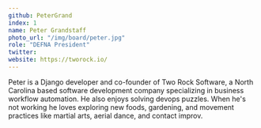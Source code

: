 ```yaml
---
github: PeterGrand
index: 1
name: Peter Grandstaff
photo_url: "/img/board/peter.jpg"
role: "DEFNA President"
twitter:
website: https://tworock.io/
---
```


Peter is a Django developer and co-founder of Two Rock Software, a North Carolina based software development company specializing in business workflow automation. He also enjoys solving devops puzzles. When he's not working he loves exploring new foods, gardening, and movement practices like martial arts, aerial dance, and contact improv.
